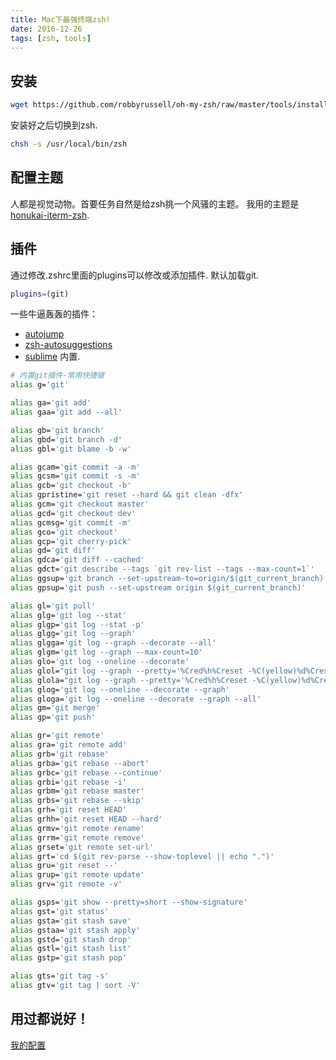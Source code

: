 ```yaml
---
title: Mac下最强终端zsh!
date: 2016-12-26
tags: [zsh, tools]
---
```


## 安装

```bash
wget https://github.com/robbyrussell/oh-my-zsh/raw/master/tools/install.sh -O - | sh
```

安装好之后切换到zsh.

```bash
chsh -s /usr/local/bin/zsh
```

## 配置主题

人都是视觉动物。首要任务自然是给zsh挑一个风骚的主题。
我用的主题是[honukai-iterm-zsh](https://github.com/oskarkrawczyk/honukai-iterm-zsh).

## 插件

通过修改.zshrc里面的plugins可以修改或添加插件. 默认加载git.
```bash
plugins=(git)
```

一些牛逼轰轰的插件：

* [autojump](https://github.com/wting/autojump)
* [zsh-autosuggestions](https://github.com/zsh-users/zsh-autosuggestions)
* [sublime](https://github.com/robbyrussell/oh-my-zsh/tree/master/plugins/sublime) 内置.

<!-- more -->
```bash
# 内置git插件-常用快捷键
alias g='git'

alias ga='git add'
alias gaa='git add --all'

alias gb='git branch'
alias gbd='git branch -d'
alias gbl='git blame -b -w'

alias gcam='git commit -a -m'
alias gcsm='git commit -s -m'
alias gcb='git checkout -b'
alias gpristine='git reset --hard && git clean -dfx'
alias gcm='git checkout master'
alias gcd='git checkout dev'
alias gcmsg='git commit -m'
alias gco='git checkout'
alias gcp='git cherry-pick'
alias gd='git diff'
alias gdca='git diff --cached'
alias gdct='git describe --tags `git rev-list --tags --max-count=1`'
alias ggsup='git branch --set-upstream-to=origin/$(git_current_branch)'
alias gpsup='git push --set-upstream origin $(git_current_branch)'

alias gl='git pull'
alias glg='git log --stat'
alias glgp='git log --stat -p'
alias glgg='git log --graph'
alias glgga='git log --graph --decorate --all'
alias glgm='git log --graph --max-count=10'
alias glo='git log --oneline --decorate'
alias glol="git log --graph --pretty='%Cred%h%Creset -%C(yellow)%d%Creset %s %Cgreen(%cr) %C(bold blue)<%an>%Creset' --abbrev-commit"
alias glola="git log --graph --pretty='%Cred%h%Creset -%C(yellow)%d%Creset %s %Cgreen(%cr) %C(bold blue)<%an>%Creset' --abbrev-commit --all"
alias glog='git log --oneline --decorate --graph'
alias gloga='git log --oneline --decorate --graph --all'
alias gm='git merge'
alias gp='git push'

alias gr='git remote'
alias gra='git remote add'
alias grb='git rebase'
alias grba='git rebase --abort'
alias grbc='git rebase --continue'
alias grbi='git rebase -i'
alias grbm='git rebase master'
alias grbs='git rebase --skip'
alias grh='git reset HEAD'
alias grhh='git reset HEAD --hard'
alias grmv='git remote rename'
alias grrm='git remote remove'
alias grset='git remote set-url'
alias grt='cd $(git rev-parse --show-toplevel || echo ".")'
alias gru='git reset --'
alias grup='git remote update'
alias grv='git remote -v'

alias gsps='git show --pretty=short --show-signature'
alias gst='git status'
alias gsta='git stash save'
alias gstaa='git stash apply'
alias gstd='git stash drop'
alias gstl='git stash list'
alias gstp='git stash pop'

alias gts='git tag -s'
alias gtv='git tag | sort -V'
```

## 用过都说好！
[我的配置](https://github.com/n0rush/config/tree/master/zsh)